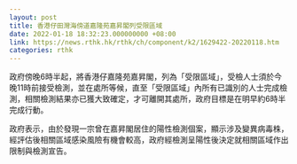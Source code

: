```yaml
---
layout: post
title: 香港仔田灣海傍道嘉隆苑嘉昇閣列受限區域
date: 2022-01-18 18:32:23.000000000 +08:00
link: https://news.rthk.hk/rthk/ch/component/k2/1629422-20220118.htm
categories: rthk
---
```


政府傍晚6時半起，將香港仔嘉隆苑嘉昇閣，列為「受限區域」，受檢人士須於今晚11時前接受檢測，並在處所等候，直至「受限區域」內所有已識別的人士完成檢測，相關檢測結果亦已獲大致確定，才可離開其處所，政府目標是在明早約6時半完成行動。
 
政府表示，由於發現一宗曾在嘉昇閣居住的陽性檢測個案，顯示涉及變異病毒株，經評估後相關區域感染風險有機會較高，政府經檢測呈陽性後決定就相關區域作出限制與檢測宣告。
